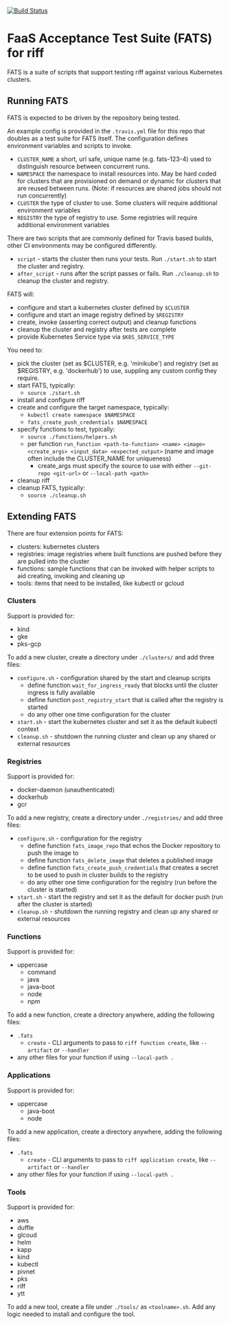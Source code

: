 [![Build Status](https://dev.azure.com/projectriff/projectriff/_apis/build/status/projectriff.fats?branchName=master)](https://dev.azure.com/projectriff/projectriff/_build/latest?definitionId=8&branchName=master)

# FaaS Acceptance Test Suite (FATS) for riff

FATS is a suite of scripts that support testing riff against various Kubernetes clusters.

## Running FATS

FATS is expected to be driven by the repository being tested.

An example config is provided in the `.travis.yml` file for this repo that doubles as a test suite for FATS itself. The configuration defines environment variables and scripts to invoke.

- `CLUSTER_NAME` a short, url safe, unique name (e.g. fats-123-4) used to distinguish resource between concurrent runs.
- `NAMESPACE` the namespace to install resources into. May be hard coded for clusters that are provisioned on demand or dynamic for clusters that are reused between runs. (Note: if resources are shared jobs should not run concurrently)
- `CLUSTER` the type of cluster to use. Some clusters will require additional environment variables
- `REGISTRY` the type of registry to use. Some registries will require additional environment variables

There are two scripts that are commonly defined for Travis based builds, other CI environments may be configured differently.

- `script` - starts the cluster then runs your tests. Run `./start.sh` to start the cluster and registry.
- `after_script` - runs after the script passes or fails. Run `./cleanup.sh` to cleanup the cluster and registry.

FATS will:

- configure and start a kubernetes cluster defined by `$CLUSTER`
- configure and start an image registry defined by `$REGISTRY`
- create, invoke (asserting correct output) and cleanup functions
- cleanup the cluster and registry after tests are complete
- provide Kubernetes Service type via `$K8S_SERVICE_TYPE`

You need to:

- pick the cluster (set as $CLUSTER, e.g. 'minikube') and registry (set as $REGISTRY, e.g. 'dockerhub') to use, suppling any custom config they require.
- start FATS, typically:
  - `source ./start.sh`
- install and configure riff
- create and configure the target namespace, typically:
  - `kubectl create namespace $NAMESPACE`
  - `fats_create_push_credentials $NAMESPACE`
- specify functions to test, typically:
  - `source ./functions/helpers.sh`
  - per function `run_function <path-to-function> <name> <image> <create_args> <input_data> <expected_output>` (name and image often include the CLUSTER_NAME for uniqueness)
    - create_args must specify the source to use with either `--git-repo <git-url>` or `--local-path <path>`
- cleanup riff
- cleanup FATS, typically:
  - `source ./cleanup.sh`


## Extending FATS

There are four extension points for FATS:

- clusters: kubernetes clusters
- registries: image registries where built functions are pushed before they are pulled into the cluster
- functions: sample functions that can be invoked with helper scripts to aid creating, invoking and cleaning up
- tools: items that need to be installed, like kubectl or gcloud

### Clusters

Support is provided for:

- kind
- gke
- pks-gcp

To add a new cluster, create a directory under `./clusters/` and add three files:

- `configure.sh` - configuration shared by the start and cleanup scripts
  - define function `wait_for_ingress_ready` that blocks until the cluster ingress is fully available
  - define function `post_registry_start` that is called after the registry is started
  - do any other one time configuration for the cluster
- `start.sh` - start the kubernetes cluster and set it as the default kubectl context
- `cleanup.sh` - shutdown the running cluster and clean up any shared or external resources

### Registries

Support is provided for:

- docker-daemon (unauthenticated)
- dockerhub
- gcr

To add a new registry, create a directory under `./registries/` and add three files:

- `configure.sh` - configuration for the registry
  - define function `fats_image_repo` that echos the Docker repository to push the image to
  - define function `fats_delete_image` that deletes a published image
  - define function `fats_create_push_credentials` that creates a secret to be used to push in cluster builds to the registry
  - do any other one time configuration for the registry (run before the cluster is started)
- `start.sh` - start the registry and set it as the default for docker push (run after the cluster is started)
- `cleanup.sh` - shutdown the running registry and clean up any shared or external resources

### Functions

Support is provided for:

- uppercase
  - command
  - java
  - java-boot
  - node
  - npm

To add a new function, create a directory anywhere, adding the following files:

- `.fats`
  - `create` - CLI arguments to pass to `riff function create`, like `--artifact` or `--handler`
- any other files for your function if using `--local-path .`

### Applications

Support is provided for:

- uppercase
  - java-boot
  - node

To add a new application, create a directory anywhere, adding the following files:

- `.fats`
  - `create` - CLI arguments to pass to `riff application create`, like `--artifact` or `--handler`
- any other files for your function if using `--local-path .`

### Tools

Support is provided for:

- aws
- duffle
- glcoud
- helm
- kapp
- kind
- kubectl
- pivnet
- pks
- riff
- ytt

To add a new tool, create a file under `./tools/` as `<toolname>.sh`. Add any logic needed to install and configure the tool.
